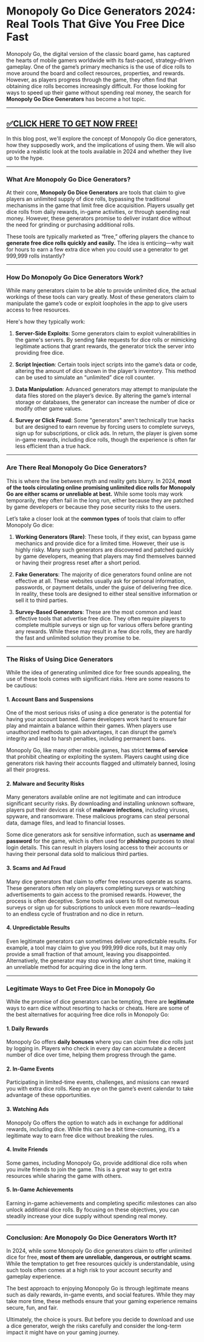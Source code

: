# **Monopoly Go Dice Generators 2024: Real Tools That Give You Free Dice Fast**

Monopoly Go, the digital version of the classic board game, has captured the hearts of mobile gamers worldwide with its fast-paced, strategy-driven gameplay. One of the game’s primary mechanics is the use of dice rolls to move around the board and collect resources, properties, and rewards. However, as players progress through the game, they often find that obtaining dice rolls becomes increasingly difficult. For those looking for ways to speed up their game without spending real money, the search for **Monopoly Go Dice Generators** has become a hot topic.

--------------------------------------------
[✅CLICK HERE TO GET NOW FREE!](https://freeforyou.xyz/monopolygodice/)
--------------------------------------------

In this blog post, we'll explore the concept of Monopoly Go dice generators, how they supposedly work, and the implications of using them. We will also provide a realistic look at the tools available in 2024 and whether they live up to the hype.

---

### **What Are Monopoly Go Dice Generators?**

At their core, **Monopoly Go Dice Generators** are tools that claim to give players an unlimited supply of dice rolls, bypassing the traditional mechanisms in the game that limit free dice acquisition. Players usually get dice rolls from daily rewards, in-game activities, or through spending real money. However, these generators promise to deliver instant dice without the need for grinding or purchasing additional rolls.

These tools are typically marketed as “free,” offering players the chance to **generate free dice rolls quickly and easily.** The idea is enticing—why wait for hours to earn a few extra dice when you could use a generator to get 999,999 rolls instantly?

---

### **How Do Monopoly Go Dice Generators Work?**

While many generators claim to be able to provide unlimited dice, the actual workings of these tools can vary greatly. Most of these generators claim to manipulate the game’s code or exploit loopholes in the app to give users access to free resources.

Here's how they typically work:

1. **Server-Side Exploits**: Some generators claim to exploit vulnerabilities in the game's servers. By sending fake requests for dice rolls or mimicking legitimate actions that grant rewards, the generator trick the server into providing free dice.

2. **Script Injection**: Certain tools inject scripts into the game’s data or code, altering the amount of dice shown in the player’s inventory. This method can be used to simulate an “unlimited” dice roll counter.

3. **Data Manipulation**: Advanced generators may attempt to manipulate the data files stored on the player’s device. By altering the game’s internal storage or databases, the generator can increase the number of dice or modify other game values.

4. **Survey or Click Fraud**: Some "generators" aren't technically true hacks but are designed to earn revenue by forcing users to complete surveys, sign up for subscriptions, or click ads. In return, the player is given some in-game rewards, including dice rolls, though the experience is often far less efficient than a true hack.

---

### **Are There Real Monopoly Go Dice Generators?**

This is where the line between myth and reality gets blurry. In 2024, **most of the tools circulating online promising unlimited dice rolls for Monopoly Go are either scams or unreliable at best.** While some tools may work temporarily, they often fail in the long run, either because they are patched by game developers or because they pose security risks to the users.

Let’s take a closer look at the **common types** of tools that claim to offer Monopoly Go dice:

1. **Working Generators (Rare)**: These tools, if they exist, can bypass game mechanics and provide dice for a limited time. However, their use is highly risky. Many such generators are discovered and patched quickly by game developers, meaning that players may find themselves banned or having their progress reset after a short period.

2. **Fake Generators**: The majority of dice generators found online are not effective at all. These websites usually ask for personal information, passwords, or payment details, under the guise of delivering free dice. In reality, these tools are designed to either steal sensitive information or sell it to third parties.

3. **Survey-Based Generators**: These are the most common and least effective tools that advertise free dice. They often require players to complete multiple surveys or sign up for various offers before granting any rewards. While these may result in a few dice rolls, they are hardly the fast and unlimited solution they promise to be.

---

### **The Risks of Using Dice Generators**

While the idea of generating unlimited dice for free sounds appealing, the use of these tools comes with significant risks. Here are some reasons to be cautious:

#### 1. **Account Bans and Suspensions**

One of the most serious risks of using a dice generator is the potential for having your account banned. Game developers work hard to ensure fair play and maintain a balance within their games. When players use unauthorized methods to gain advantages, it can disrupt the game’s integrity and lead to harsh penalties, including permanent bans.

Monopoly Go, like many other mobile games, has strict **terms of service** that prohibit cheating or exploiting the system. Players caught using dice generators risk having their accounts flagged and ultimately banned, losing all their progress.

#### 2. **Malware and Security Risks**

Many generators available online are not legitimate and can introduce significant security risks. By downloading and installing unknown software, players put their devices at risk of **malware infections**, including viruses, spyware, and ransomware. These malicious programs can steal personal data, damage files, and lead to financial losses.

Some dice generators ask for sensitive information, such as **username and password** for the game, which is often used for **phishing** purposes to steal login details. This can result in players losing access to their accounts or having their personal data sold to malicious third parties.

#### 3. **Scams and Ad Fraud**

Many dice generators that claim to offer free resources operate as scams. These generators often rely on players completing surveys or watching advertisements to gain access to the promised rewards. However, the process is often deceptive. Some tools ask users to fill out numerous surveys or sign up for subscriptions to unlock even more rewards—leading to an endless cycle of frustration and no dice in return.

#### 4. **Unpredictable Results**

Even legitimate generators can sometimes deliver unpredictable results. For example, a tool may claim to give you 999,999 dice rolls, but it may only provide a small fraction of that amount, leaving you disappointed. Alternatively, the generator may stop working after a short time, making it an unreliable method for acquiring dice in the long term.

---

### **Legitimate Ways to Get Free Dice in Monopoly Go**

While the promise of dice generators can be tempting, there are **legitimate** ways to earn dice without resorting to hacks or cheats. Here are some of the best alternatives for acquiring free dice rolls in Monopoly Go:

#### 1. **Daily Rewards**

Monopoly Go offers **daily bonuses** where you can claim free dice rolls just by logging in. Players who check in every day can accumulate a decent number of dice over time, helping them progress through the game.

#### 2. **In-Game Events**

Participating in limited-time events, challenges, and missions can reward you with extra dice rolls. Keep an eye on the game’s event calendar to take advantage of these opportunities.

#### 3. **Watching Ads**

Monopoly Go offers the option to watch ads in exchange for additional rewards, including dice. While this can be a bit time-consuming, it’s a legitimate way to earn free dice without breaking the rules.

#### 4. **Invite Friends**

Some games, including Monopoly Go, provide additional dice rolls when you invite friends to join the game. This is a great way to get extra resources while sharing the game with others.

#### 5. **In-Game Achievements**

Earning in-game achievements and completing specific milestones can also unlock additional dice rolls. By focusing on these objectives, you can steadily increase your dice supply without spending real money.

---

### **Conclusion: Are Monopoly Go Dice Generators Worth It?**

In 2024, while some Monopoly Go dice generators claim to offer unlimited dice for free, **most of them are unreliable, dangerous, or outright scams**. While the temptation to get free resources quickly is understandable, using such tools often comes at a high risk to your account security and gameplay experience.

The best approach to enjoying Monopoly Go is through legitimate means such as daily rewards, in-game events, and social features. While they may take more time, these methods ensure that your gaming experience remains secure, fun, and fair.

Ultimately, the choice is yours. But before you decide to download and use a dice generator, weigh the risks carefully and consider the long-term impact it might have on your gaming journey.
